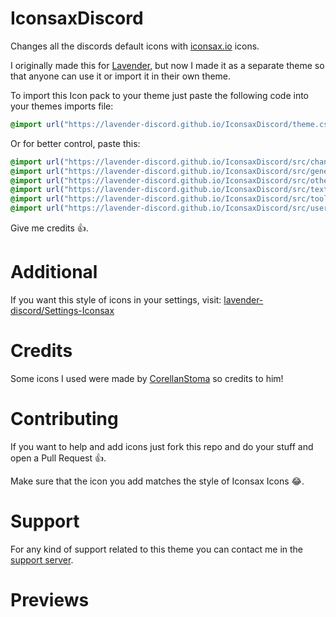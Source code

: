 # IconsaxDiscord
Changes all the discords default icons with [iconsax.io](https://iconsax.io) icons.

I originally made this for [Lavender](https://github.com/lavender-discord/Lavender), but now I made it as a separate theme so that anyone can use it or import it in their own theme.

To import this Icon pack to your theme just paste the following code into your themes imports file:

```css
@import url("https://lavender-discord.github.io/IconsaxDiscord/theme.css");
```

Or for better control, paste this:

```css
@import url("https://lavender-discord.github.io/IconsaxDiscord/src/channel-icons.css");
@import url("https://lavender-discord.github.io/IconsaxDiscord/src/general.css");
@import url("https://lavender-discord.github.io/IconsaxDiscord/src/others.css");
@import url("https://lavender-discord.github.io/IconsaxDiscord/src/text-bar.css");
@import url("https://lavender-discord.github.io/IconsaxDiscord/src/toolbar.css");
@import url("https://lavender-discord.github.io/IconsaxDiscord/src/user-actions.css");
```

Give me credits 👍.

# Additional

If you want this style of icons in your settings, visit: [lavender-discord/Settings-Iconsax](https://github.com/lavender-discord/Settings-Iconsax)

# Credits

Some icons I used were made by [CorellanStoma](https://github.com/CorellanStoma/) so credits to him!

# Contributing

If you want to help and add icons just fork this repo and do your stuff and open a Pull Request 👍.

Make sure that the icon you add matches the style of Iconsax Icons 😂.

# Support

For any kind of support related to this theme you can contact me in the [support server](https://discord.gg/B9TK7nqRE4).

# Previews

<img src="https://lavender-discord.github.io/IconsaxDiscord/assets/1.png" alt="">

<br>

<img src="https://lavender-discord.github.io/IconsaxDiscord/assets/2.png" alt="">

<br>

<img src="https://lavender-discord.github.io/IconsaxDiscord/assets/3.png" alt="">

<br>

<img src="https://lavender-discord.github.io/IconsaxDiscord/assets/4.png" alt="">

